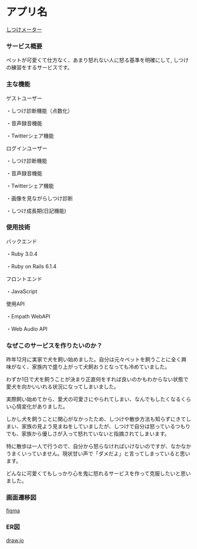 # アプリ名

[しつけメーター](https://discipline-meter.herokuapp.com/)


### サービス概要

ペットが可愛くて仕方なく、あまり怒れない人に怒る基準を明確にして,
しつけの練習をするサービスです。


### 主な機能

ゲストユーザー

・しつけ診断機能（点数化）

・音声録音機能

・Twitterシェア機能


ログインユーザー

・しつけ診断機能

・音声録音機能

・Twitterシェア機能

・画像を見ながらしつけ診断

・しつけ成長期(日記機能)

### 使用技術

バックエンド

・Ruby 3.0.4

・Ruby on Rails 6.1.4

フロントエンド

・JavaScript

使用API

・Empath WebAPI

・Web Audio API


### なぜこのサービスを作りたいのか？

昨年12月に実家で犬を飼い始めました。自分は元々ペットを飼うことに全く興味がなく、家族内で盛り上がって犬飼おうとなっても冷めていました。

わずか1日で犬を飼うことが決まり正直何をすれば良いのかもわからない状態で愛犬を向かいいれる状況になってしまいました。

実際飼い始めてから、愛犬の可愛さにやられてしまい、なんでもしたくなるくらい心情変化がありました。

しかし犬を飼うことに関心がなかったため、しつけや散歩方法も知らずにきてしまい、家族の見よう見まねをしていましたが、しつけで自分は怒っているつもりでも、家族から優しさが入って怒れていないと指摘されてしまいます。

特に散歩は一人で行うので、自分から怒らなければいけないのですが、なかなかうまくいっていません。現状甘い声で「ダメだよ」と言ってしまっていると思います。

どんなに可愛くてもしっかり心を鬼に怒れるサービスを作って克服したいと思いました。


### 画面遷移図

[figma](https://www.figma.com/file/9aic2LBv8YBn8Gz384KjFv/%E3%83%9D%E3%83%BC%E3%83%88%E3%83%95%E3%82%A9%E3%83%AA%E3%82%AA%E3%81%AE%E7%94%BB%E9%9D%A2%E9%81%B7%E7%A7%BB?node-id=0%3A1)


### ER図

[draw.io](https://drive.google.com/file/d/13VPWb9-o6gk9jCiVW7fKIlqUr7ZH2SVO/view?usp=sharing)